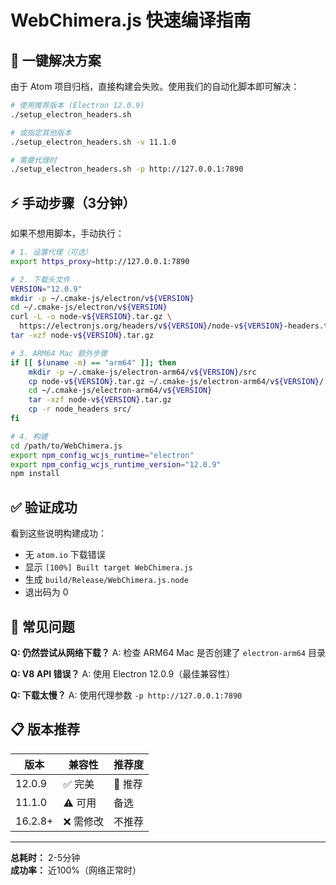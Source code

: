 # WebChimera.js 快速编译指南

## 🚀 一键解决方案

由于 Atom 项目归档，直接构建会失败。使用我们的自动化脚本即可解决：

```bash
# 使用推荐版本 (Electron 12.0.9)
./setup_electron_headers.sh

# 或指定其他版本
./setup_electron_headers.sh -v 11.1.0

# 需要代理时
./setup_electron_headers.sh -p http://127.0.0.1:7890
```

## ⚡ 手动步骤（3分钟）

如果不想用脚本，手动执行：

```bash
# 1. 设置代理（可选）
export https_proxy=http://127.0.0.1:7890

# 2. 下载头文件
VERSION="12.0.9"
mkdir -p ~/.cmake-js/electron/v${VERSION}
cd ~/.cmake-js/electron/v${VERSION}
curl -L -o node-v${VERSION}.tar.gz \
  https://electronjs.org/headers/v${VERSION}/node-v${VERSION}-headers.tar.gz
tar -xzf node-v${VERSION}.tar.gz

# 3. ARM64 Mac 额外步骤
if [[ $(uname -m) == "arm64" ]]; then
    mkdir -p ~/.cmake-js/electron-arm64/v${VERSION}/src
    cp node-v${VERSION}.tar.gz ~/.cmake-js/electron-arm64/v${VERSION}/
    cd ~/.cmake-js/electron-arm64/v${VERSION}
    tar -xzf node-v${VERSION}.tar.gz
    cp -r node_headers src/
fi

# 4. 构建
cd /path/to/WebChimera.js
export npm_config_wcjs_runtime="electron"
export npm_config_wcjs_runtime_version="12.0.9"
npm install
```

## ✅ 验证成功

看到这些说明构建成功：

- 无 `atom.io` 下载错误
- 显示 `[100%] Built target WebChimera.js`
- 生成 `build/Release/WebChimera.js.node`
- 退出码为 0

## 🐛 常见问题

**Q: 仍然尝试从网络下载？**
A: 检查 ARM64 Mac 是否创建了 `electron-arm64` 目录

**Q: V8 API 错误？**
A: 使用 Electron 12.0.9（最佳兼容性）

**Q: 下载太慢？**
A: 使用代理参数 `-p http://127.0.0.1:7890`

## 📋 版本推荐

| 版本 | 兼容性 | 推荐度 |
|------|--------|--------|
| 12.0.9 | ✅ 完美 | 🌟 推荐 |
| 11.1.0 | ⚠️ 可用 | 备选 |
| 16.2.8+ | ❌ 需修改 | 不推荐 |

---

**总耗时：** 2-5分钟  
**成功率：** 近100%（网络正常时） 